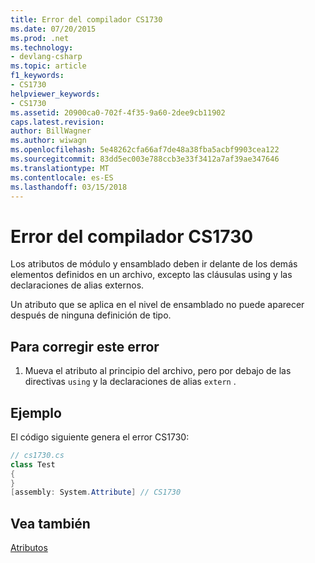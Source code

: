 ```yaml
---
title: Error del compilador CS1730
ms.date: 07/20/2015
ms.prod: .net
ms.technology:
- devlang-csharp
ms.topic: article
f1_keywords:
- CS1730
helpviewer_keywords:
- CS1730
ms.assetid: 20900ca0-702f-4f35-9a60-2dee9cb11902
caps.latest.revision: 
author: BillWagner
ms.author: wiwagn
ms.openlocfilehash: 5e48262cfa66af7de48a38fba5acbf9903cea122
ms.sourcegitcommit: 83dd5ec003e788ccb3e33f3412a7af39ae347646
ms.translationtype: MT
ms.contentlocale: es-ES
ms.lasthandoff: 03/15/2018
---
```

# <a name="compiler-error-cs1730"></a>Error del compilador CS1730
Los atributos de módulo y ensamblado deben ir delante de los demás elementos definidos en un archivo, excepto las cláusulas using y las declaraciones de alias externos.  
  
 Un atributo que se aplica en el nivel de ensamblado no puede aparecer después de ninguna definición de tipo.  
  
## <a name="to-correct-this-error"></a>Para corregir este error  
  
1.  Mueva el atributo al principio del archivo, pero por debajo de las directivas `using` y la declaraciones de alias `extern` .  
  
## <a name="example"></a>Ejemplo  
 El código siguiente genera el error CS1730:  
  
```csharp  
// cs1730.cs  
class Test  
{  
}  
[assembly: System.Attribute] // CS1730  
```  
  
## <a name="see-also"></a>Vea también  
 [Atributos](../../csharp/programming-guide/concepts/attributes/index.md)
